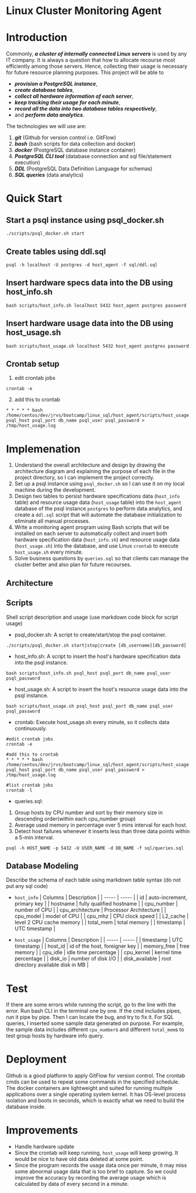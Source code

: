 # Linux Cluster Monitoring Agent
# Introduction
Commonly, ***a cluster of internally connected Linux servers*** is used by any IT company. It is always a question that how to allocate recourse most efficiently among those servers. Hence, collecting their usage is necessary for future resource planning purposes. This project will be able to
- ***provision a PostgreSQL instance***,
- ***create database tables***,
- ***collect all hardware information of each server***, 
- ***keep tracking their usage for each minute***, 
- ***record all the data into two database tables respectively***,
- and ***perform data analytics***. 

The technologies we will use are:
1. ***git*** (Github for version control i.e. GitFlow)
2. ***bash*** (bash scripts for data collection and docker)
3. ***docker*** (PostgreSQL database instance container)
4. ***PostgreSQL CLI tool*** (database connection and sql file/statement execution)
5. ***DDL*** (PostgreSQL Data Definition Language for schemas)
6. ***SQL queries*** (data analytics)

# Quick Start
## Start a psql instance using psql_docker.sh
```
./scripts/psql_docker.sh start
```
## Create tables using ddl.sql
```
psql -h localhost -U postgres -d host_agent -f sql/ddl.sql
```
## Insert hardware specs data into the DB using host_info.sh
```
bash scripts/host_info.sh localhost 5432 host_agent postgres password
```
## Insert hardware usage data into the DB using host_usage.sh
```
bash scripts/host_usage.sh localhost 5432 host_agent postgres password
```
## Crontab setup
1. edit crontab jobs
```
crontab -e
```
2. add this to crontab
```
* * * * * bash /home/centos/dev/jrvs/bootcamp/linux_sql/host_agent/scripts/host_usage.sh psql_host psql_port db_name psql_user psql_password > /tmp/host_usage.log
```

# Implemenation
1. Understand the overall architecture and design by drawing the architecture diagram and explaining the purpose of each file in the project directory, so I can implement the project correctly.
2. Set up a psql instance using `psql_docker.sh` so I can use it on my local machine during the development.
3. Design two tables to persist hardware specifications data (`host_info` table) and resource usage data (`host_usage` table) into the `host_agent` database of the psql instance `postgres` to perform data analytics, and create a `ddl.sql` script that will automate the database initialization to eliminate all manual processes.
4. Write a monitoring agent program using Bash scripts that will be installed on each server to automatically collect and insert both hardware specification data (`host_info.sh`) and resource usage data (`host_usage.sh`) into the database, and use Linux `crontab` to execute `host_usage.sh` every minute.
5. Solve business questions by `queries.sql` so that clients can manage the cluster better and also plan for future recourses.

## Architecture


## Scripts
Shell script description and usage (use markdown code block for script usage)
- psql_docker.sh: A script to create/start/stop the psql container.
```
./scripts/psql_docker.sh start|stop|create [db_username][db_password]
```

- host_info.sh: A script to insert the host's hardware specification data into the psql instance.
```
bash scripts/host_info.sh psql_host psql_port db_name psql_user psql_password
```

- host_usage.sh: A script to insert the host's resource usage data into the psql instance.
```
bash scripts/host_usage.sh psql_host psql_port db_name psql_user psql_password
```

- crontab: Execute host_usage.sh every minute, so it collects data continuously.
```
#edit crontab jobs
crontab -e

#add this to crontab
* * * * * bash /home/centos/dev/jrvs/bootcamp/linux_sql/host_agent/scripts/host_usage.sh psql_host psql_port db_name psql_user psql_password > /tmp/host_usage.log

#list crontab jobs
crontab -l
```

- queries.sql:
1. Group hosts by CPU number and sort by their memory size in descending order(within each cpu_number group)
2. Average used memory in percentage over 5 mins interval for each host.
3. Detect host failures whenever it inserts less than three data points within a 5-min interval.
```
psql -h HOST_NAME -p 5432 -U USER_NAME -d DB_NAME -f sql/queries.sql
```

## Database Modeling
Describe the schema of each table using markdown table syntax (do not put any sql code)
- `host_info`
| Columns | Description |
| ----- | ----- |
| id | auto-increment, primary key |
| hostname | fully qualified hostname |
| cpu_number | number of CPU |
| cpu_architecture | Processor Architecture |
| cpu_model | model of CPU |
| cpu_mhz | CPU clock speed |
| L2_cache | level 2 CPU cache memory |
| total_mem | total memory |
| timestamp | UTC timestamp |

- `host_usage`
| Columns | Description |
| ----- | ----- |
| timestamp | UTC timestamp |
| host_id | id of the host, foreigner key |
| memory_free | free memory |
| cpu_idle | idle time percentage |
| cpu_kernel | kernel time percentage |
| disk_io | number of disk I/O |
| disk_available | root directory available disk in MB |

# Test
If there are some errors while running the script, go to the line with the error. Run bash CLI in the terminal one by one. If the cmd includes pipes, run it pipe by pipe. Then I can locate the bug, and try to fix it.
For SQL queries, I inserted some sample data generated on purpose. For example, the sample data includes different `cpu_number`s and different `total_mem`s to test group hosts by hardware info query.

# Deployment
Github is a good platform to apply GitFlow for version control.
The crontab cmds can be used to repeat some commands in the specified schedule.
The docker containers are lightweight and suited for running multiple applications over a single operating system kernel. It has OS-level process isolation and boots in seconds, which is exactly what we need to build the database inside.

# Improvements
- Handle hardware update 
- Since the crontab will keep running, `host_usage` will keep growing. It would be nice to have old data deleted at some point.
- Since the program records the usage data once per minute, it may miss some abnormal usage data that is too brief to capture. So we could improve the accuracy by recording the average usage which is calculated by data of every second in a minute.

